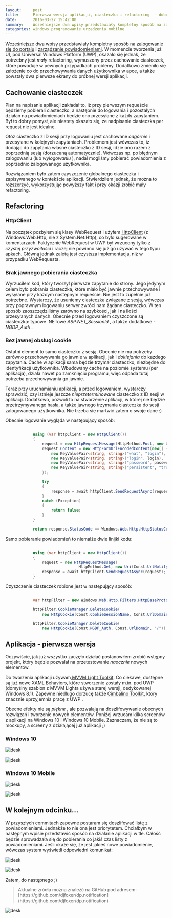 ```yaml
---
layout:     post
title:      Pierwsza wersja aplikacji, ciasteczka i refactoring  — dobreprogramy na Windows 10
date:       2016-03-27 15:42:00
summary:    Wcześniejsze dwa wpisy przedstawiały kompletny sposób na zalogowanie się do portalu i zarządzanie powiadomieniami. W momencie tworzenia już UI, pod Universal Windows Platform (UWP), okazało się jednak, że potrzebny jest mały refactoring, wymuszony przez cachowanie ciasteczek, które powoduje w pewnyc...
categories: windows programowanie urządzenia mobilne
---
```




Wcześniejsze dwa wpisy przedstawiały kompletny sposób na [zalogowanie się do portalu](http://www.dobreprogramy.pl/djfoxer/Logujemy-sie-do-dobreprogramy.pl-z-poziomu-kodu-C-wprowadzenie-do-projektu,71411.html) i [zarządzanie powiadomieniami](http://www.dobreprogramy.pl/djfoxer/Powiadomienia-z-dobreprogramy.pl-w-C-z-dziennika-dewelopera,71524.html). W momencie tworzenia już UI, pod Universal Windows Platform (UWP), okazało się jednak, że potrzebny jest  *mały*  refactoring, wymuszony przez cachowanie ciasteczek, które powoduje w pewnych przypadkach problemy. Dodatkowo zmieniło się założenie co do przechowywania danych użytkownika w apce, a także powstały dwa pierwsze ekrany do próbnej wersji aplikacji.



## Cachowanie ciasteczek



Plan na napisanie aplikacji zakładał to, iż przy pierwszym requeście będziemy pobierali ciasteczko, a następnie do logowania i pozostałych działań na powiadomieniach będzie ono przesyłane z każdy zapytaniem. Był to dobry pomysł, ale niestety okazało się, że nadpisanie ciasteczka per request nie jest idealne.

Otóż ciasteczko z ID sesji przy logowaniu jest cachowane  *odgórnie*  i przesyłane w kolejnych zapytaniach. Problemem jest wówczas to, iż dodając do zapytania własne ciasteczko z ID sesji, idzie ono razem z poprzednią sesją (dorzucaną automatycznie). Wówczas np. po błędnym zalogowaniu (lub  *wylogowaniu* ), nadal mogliśmy pobierać powiadomienia z poprzednio zalogowanego użytkownika. 

Rozwiązaniem było zatem czyszczenie globalnego ciasteczka i zapisywanego w kontekście aplikacji. Stwierdziłem jednak, że można to rozszerzyć, wykorzystując powyższy fakt i przy okazji zrobić mały refactoring.




## Refactoring





### HttpClient

 

Na początek pozbyłem się klasy WebRequest i użyłem  [HttpClient](https://blogs.windows.com/buildingapps/2015/11/23/demystifying-httpclient-apis-in-the-universal-windows-platform/) (z Windows.Web.Http, nie z System.Net.Http), co było sugerowane w komentarzach. Faktycznie WebRequest w UWP był wrzucony tylko z  *czystej przyzwoitości*  i raczej nie powinno się już go używać w tego typu apkach. Główną jednak zaletą jest czystsza implementacja, niż w przypadku WebRequesta.



### Brak jawnego pobierania ciasteczka



Wyrzuciłem kod, który tworzył pierwsze zapytanie do strony. Jego jedynym celem było pobrania ciasteczka, które miało być jawnie przechowywane i wysyłane przy każdym następnym requeście. Nie jest to zupełnie już potrzebne. Wystarczy, że usuniemy ciasteczka związane z sesją, wówczas przy poprawnym logowaniu serwer zwróci nam żądane ciasteczko. W ten sposób zaoszczędziliśmy zarówno na szybkości, jak i na ilości przesyłanych danych. Obecnie przed logowaniem czyszczone są ciasteczka: typowe .NETowe  *ASP.NET_SessionId* , a także dodatkowe -  *NGDP_Auth* .



### Bez jawnej obsługi cookie



Ostatni element to samo ciasteczko z sesją. Obecnie nie ma potrzeby zarówno przechowywania go jawnie w aplikacji, jak i  *doklejania*  do każdego zapytania. Cache w aplikacji sama będzie trzymał ciasteczko, niezbędne do identyfikacji użytkownika. Wbudowany cache na poziomie systemu (per aplikacja), działa nawet po zamknięciu programu, więc odpada tutaj potrzeba przechowywania go jawnie.


Teraz przy uruchamianiu aplikacji, a przed logowaniem, wystarczy sprawdzić, czy istnieje jeszcze  *nieprzeterminowane*  ciasteczko z ID sesji w aplikacji.
Dodatkowo, pozwoli to na stworzenie aplikacji, w której nie będzie przetrzymywanego hasła, a także jawnego trzymania ciasteczka do sesji zalogowanego użytkownika. Nie trzeba się martwić zatem o swoje dane :)


Obecnie logowanie wygląda w następujący sposób:


```csharp

            using (var httpClient = new HttpClient())
            {
                request = new HttpRequestMessage(HttpMethod.Post, new Uri(Const.UrlLogin));
                request.Content = new HttpFormUrlEncodedContent(new[] {
                    new KeyValuePair<string, string>("what", "login"),
                    new KeyValuePair<string, string>("login", login),
                    new KeyValuePair<string, string>("password", password),
                    new KeyValuePair<string, string>("persistent", "true"),
                });

                try
                {
                    response = await httpClient.SendRequestAsync(request);
                }
                catch (Exception)
                {
                    return false;
                }
            }

            return response.StatusCode == Windows.Web.Http.HttpStatusCode.Ok;

```


Samo pobieranie powiadomień to niemalże dwie linijki kodu:


```csharp

            using (var httpClient = new HttpClient())
            {
                request = new HttpRequestMessage(
                                HttpMethod.Get, new Uri(Const.UrlNotifyWithTimeStamp));
                response = await httpClient.SendRequestAsync(request);
            }

```


Czyszczenie ciasteczek robione jest w następujący sposób:


```csharp

            var httpFilter = new Windows.Web.Http.Filters.HttpBaseProtocolFilter();

            httpFilter.CookieManager.DeleteCookie(
                new HttpCookie(Const.CookieSessionName, Const.UrlDomain, "/"));

            httpFilter.CookieManager.DeleteCookie(
                new HttpCookie(Const.NGDP_Auth, Const.UrlDomain, "/"));

```




## Aplikacja - pierwsza wersja




Oczywiście, jak już wszystko zaczęło działać postanowiłem zrobić wstępny projekt, który będzie pozwalał na przetestowanie  *naocznie*  nowych elementów.

Do tworzenia aplikacji używam[ MVVM Light Toolkit](https://mvvmlight.codeplex.com/). Co ciekawe, dostępne są już nowe XAML Behaviors, które stworzenie zostały m.in.  pod UWP (domyślny szablon z MVVM Lighta używa starej wersji, dedykowanej Windows 8.1). Zapewne niedługo dorzucę także [Cimbalino Toolkit](https://cimbalino.org/), który znacznie uprzyjemnia pracę z UWP . 

Obecne efekty nie są  *piękne* , ale pozwalają na doszlifowywanie obecnych rozwiązań i tworzenie nowych elementów. Poniżej wrzucam kilka screenów z aplikacji na Windows 10 i Windows 10 Mobile. Zaznaczam, że nie są to mockupy, a screeny z działającej już aplikacji ;)



### Windows 10





![desk](https://raw.githubusercontent.com/djfoxer/djfoxer.github.io/master/_img/2016-3-27-_50_/g_-_608x405_-_-_71727x20160327150838_0.png)





![desk](https://raw.githubusercontent.com/djfoxer/djfoxer.github.io/master/_img/2016-3-27-_50_/g_-_608x405_-_-_71727x20160327150839_0.png)





### Windows 10 Mobile






![desk](https://raw.githubusercontent.com/djfoxer/djfoxer.github.io/master/_img/2016-3-27-_50_/g_-_608x405_-_-_71727x20160327151936_0.PNG)





![desk](https://raw.githubusercontent.com/djfoxer/djfoxer.github.io/master/_img/2016-3-27-_50_/g_-_608x405_-_-_71727x20160327151936_1.PNG)






## W kolejnym odcinku...



W przyszłych commitach zapewne postaram się doszlifować listę z powiadomieniami. Jednakże to nie ona jest priorytetem. Chciałbym w następnym wpisie przedstawić sposób na działanie aplikacji w tle. Całość będzie sprowadzała się do pobierania co jakiś czas listy z powiadomieniami. Jeśli okaże się, że jest jakieś nowe powiadomienie, wówczas system wyświetli odpowiedni komunikat:



![desk](https://raw.githubusercontent.com/djfoxer/djfoxer.github.io/master/_img/2016-3-27-_50_/g_-_608x405_-_-_71727x20160327152200_0.PNG)





![desk](https://raw.githubusercontent.com/djfoxer/djfoxer.github.io/master/_img/2016-3-27-_50_/g_-_608x405_-_-_71727x20160327152206_0.png)



Zatem, do następnego ;)

<blockquote>
<p>Aktualne źródła można znaleźć na GitHub pod adresem:
[https://github.com/djfoxer/dp.notification](https://github.com/djfoxer/dp.notification)</p>
</blockquote>


![desk](https://raw.githubusercontent.com/djfoxer/djfoxer.github.io/master/_img/2016-3-27-_50_/g_-_608x405_-_-_71727x20160327154001_0.png)


